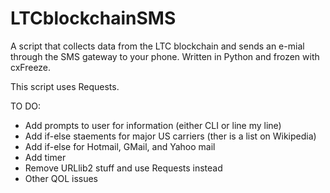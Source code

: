 LTCblockchainSMS
================

A script that collects data from the LTC blockchain and sends an e-mial through the SMS gateway to your phone. Written in Python and frozen with cxFreeze.

This script uses Requests.

TO DO:
 - Add prompts to user for information (either CLI or line my line)
 - Add if-else staements for major US carriers (ther is a list on Wikipedia)
 - Add if-else for Hotmail, GMail, and Yahoo mail
 - Add timer
 - Remove URLlib2 stuff and use Requests instead
 - Other QOL issues
